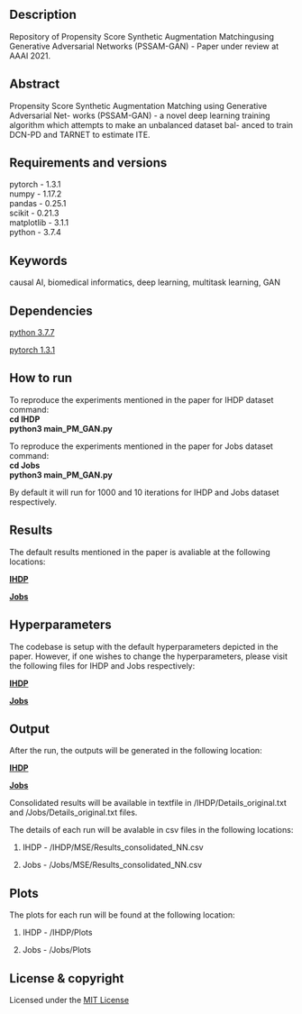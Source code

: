 ## Description
Repository of Propensity Score Synthetic Augmentation Matchingusing Generative Adversarial Networks (PSSAM-GAN) - Paper under review at AAAI 2021.

## Abstract
Propensity Score Synthetic Augmentation Matching using Generative Adversarial Net- works (PSSAM-GAN) - a novel deep learning training algorithm which attempts to make an unbalanced dataset bal- anced to train DCN-PD and TARNET to estimate ITE.


## Requirements and versions
pytorch - 1.3.1 <br/>
numpy - 1.17.2 <br/>
pandas - 0.25.1 <br/>
scikit - 0.21.3 <br/>
matplotlib - 3.1.1 <br/>
python -  3.7.4 <br/>


## Keywords
causal AI, biomedical informatics, deep learning, multitask learning, GAN

## Dependencies
[python 3.7.7](https://www.python.org/downloads/release/python-374/)

[pytorch 1.3.1](https://pytorch.org/get-started/previous-versions/)


## How to run
To reproduce the experiments mentioned in the paper for IHDP dataset
command: <br/>
<b>
  cd IHDP <br/>
  python3 main_PM_GAN.py
</b>

To reproduce the experiments mentioned in the paper for Jobs dataset
command:<br/>
<b>
  cd Jobs <br/>
  python3 main_PM_GAN.py
</b>

By default it will run for 1000 and 10 iterations for IHDP and Jobs dataset respectively.

## Results
The default results mentioned in the paper is avaliable at the following locations:

<b> [IHDP](https://github.com/Shantanu48114860/PSSAM-GAN/tree/master/Stats/IHDP_Random/1000_iter) </b> 

<b> [Jobs](https://github.com/Shantanu48114860/PSSAM-GAN/tree/master/Stats/Jobs/--%3E%3EBest!!90_val__80-20_split_Early_stopping_Tarnet_elu_GAN_10000)</b>

## Hyperparameters
The codebase is setup with the default hyperparameters depicted in the paper. However, if one wishes to change the hyperparameters, please visit the following files for IHDP and Jobs respectively:

<b> [IHDP](https://github.com/Shantanu48114860/PSSAM-GAN/blob/master/IHDP/Constants.py) </b> 

<b> [Jobs](https://github.com/Shantanu48114860/PSSAM-GAN/blob/master/Jobs/Constants.py)</b>

## Output
After the run, the outputs will be generated in the following location:

<b>[IHDP](https://github.com/Shantanu48114860/PSSAM-GAN/tree/master/IHDP/MSE) </b>

<b>[Jobs](https://github.com/Shantanu48114860/PSSAM-GAN/tree/master/Jobs/MSE) </b>

Consolidated results will be available in textfile in /IHDP/Details_original.txt and /Jobs/Details_original.txt files.

The details of each run will be avalable in csv files in the following locations:

1) IHDP - /IHDP/MSE/Results_consolidated_NN.csv

2) Jobs - /Jobs/MSE/Results_consolidated_NN.csv

## Plots
The plots for each run will be found at the following location:

1) IHDP - /IHDP/Plots

2) Jobs - /Jobs/Plots

## License & copyright

Licensed under the [MIT License](LICENSE)
